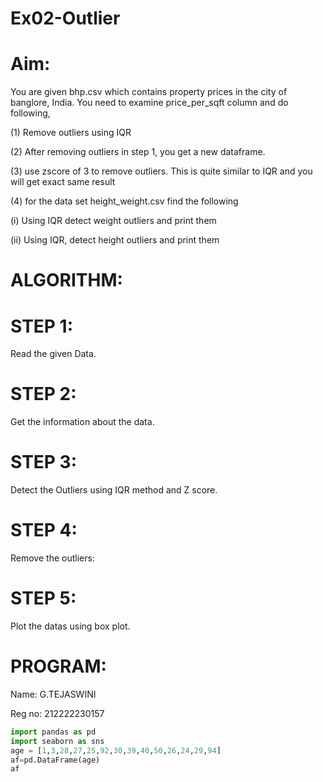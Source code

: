 # Ex02-Outlier

# Aim:
You are given bhp.csv which contains property prices in the city of banglore, India. You need to examine price_per_sqft column and do following,

(1) Remove outliers using IQR

(2) After removing outliers in step 1, you get a new dataframe.

(3) use zscore of 3 to remove outliers. This is quite similar to IQR and you will get exact same result

(4) for the data set height_weight.csv find the following

(i) Using IQR detect weight outliers and print them

(ii) Using IQR, detect height outliers and print them

# ALGORITHM:
# STEP 1:
Read the given Data.

# STEP 2:
Get the information about the data.

# STEP 3:
Detect the Outliers using IQR method and Z score.

# STEP 4:
Remove the outliers:

# STEP 5:
Plot the datas using box plot.

# PROGRAM:
  Name: G.TEJASWINI
  
  Reg no: 212222230157
  ```python
import pandas as pd
import seaborn as sns
age = [1,3,28,27,25,92,30,39,40,50,26,24,29,94]
af=pd.DataFrame(age)
af
```


  

